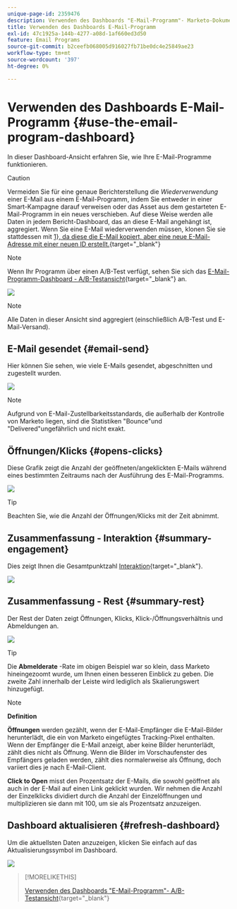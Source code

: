 ```yaml
---
unique-page-id: 2359476
description: Verwenden des Dashboards "E-Mail-Programm"- Marketo-Dokumente - Produktdokumentation
title: Verwenden des Dashboards E-Mail-Programm
exl-id: 47c1925a-144b-4277-a08d-1af660ed3d50
feature: Email Programs
source-git-commit: b2ceefb068005d916027fb71be0dc4e25849ae23
workflow-type: tm+mt
source-wordcount: '397'
ht-degree: 0%

---
```


# Verwenden des Dashboards E-Mail-Programm {#use-the-email-program-dashboard}

In dieser Dashboard-Ansicht erfahren Sie, wie Ihre E-Mail-Programme funktionieren.

>[!CAUTION]
>
>Vermeiden Sie für eine genaue Berichterstellung die _Wiederverwendung_ einer E-Mail aus einem E-Mail-Programm, indem Sie entweder in einer Smart-Kampagne darauf verweisen oder das Asset aus dem gestarteten E-Mail-Programm in ein neues verschieben. Auf diese Weise werden alle Daten in jedem Bericht-Dashboard, das an diese E-Mail angehängt ist, aggregiert. Wenn Sie eine E-Mail wiederverwenden müssen, klonen Sie sie stattdessen mit [1}, da diese die E-Mail kopiert, aber eine neue E-Mail-Adresse mit einer neuen ID erstellt.](/help/marketo/product-docs/core-marketo-concepts/programs/working-with-programs/clone-an-asset-in-a-program.md){target="_blank"}

>[!NOTE]
>
>Wenn Ihr Programm über einen A/B-Test verfügt, sehen Sie sich das [E-Mail-Programm-Dashboard - A/B-Testansicht](/help/marketo/product-docs/email-marketing/email-programs/email-program-actions/email-test-a-b-test/use-the-email-program-dashboard-a-b-test-view.md){target="_blank"} an.

![](assets/image2014-9-12-14-3a12-3a56.png)

>[!NOTE]
>
>Alle Daten in dieser Ansicht sind aggregiert (einschließlich A/B-Test und E-Mail-Versand).

## E-Mail gesendet {#email-send}

Hier können Sie sehen, wie viele E-Mails gesendet, abgeschnitten und zugestellt wurden.

![](assets/image2014-9-12-14-3a13-3a3.png)

>[!NOTE]
>
>Aufgrund von E-Mail-Zustellbarkeitsstandards, die außerhalb der Kontrolle von Marketo liegen, sind die Statistiken &quot;Bounce&quot;und &quot;Delivered&quot;ungefährlich und nicht exakt.

## Öffnungen/Klicks {#opens-clicks}

Diese Grafik zeigt die Anzahl der geöffneten/angeklickten E-Mails während eines bestimmten Zeitraums nach der Ausführung des E-Mail-Programms.

![](assets/image2014-9-12-14-3a13-3a7.png)

>[!TIP]
>
>Beachten Sie, wie die Anzahl der Öffnungen/Klicks mit der Zeit abnimmt.

## Zusammenfassung - Interaktion {#summary-engagement}

Dies zeigt Ihnen die Gesamtpunktzahl [Interaktion](/help/marketo/product-docs/email-marketing/drip-nurturing/reports-and-notifications/understanding-the-engagement-score.md){target="_blank"}.

![](assets/image2014-9-12-14-3a13-3a11.png)

## Zusammenfassung - Rest {#summary-rest}

Der Rest der Daten zeigt Öffnungen, Klicks, Klick-/Öffnungsverhältnis und Abmeldungen an.

![](assets/image2014-9-12-14-3a13-3a15.png)

>[!TIP]
>
>Die **Abmelderate** -Rate im obigen Beispiel war so klein, dass Marketo hineingezoomt wurde, um Ihnen einen besseren Einblick zu geben. Die zweite Zahl innerhalb der Leiste wird lediglich als Skalierungswert hinzugefügt.

>[!NOTE]
>
>**Definition**
>
>**Öffnungen** werden gezählt, wenn der E-Mail-Empfänger die E-Mail-Bilder herunterlädt, die ein von Marketo eingefügtes Tracking-Pixel enthalten. Wenn der Empfänger die E-Mail anzeigt, aber keine Bilder herunterlädt, zählt dies nicht als Öffnung. Wenn die Bilder im Vorschaufenster des Empfängers geladen werden, zählt dies normalerweise als Öffnung, doch variiert dies je nach E-Mail-Client.
>
>**Click to Open** misst den Prozentsatz der E-Mails, die sowohl geöffnet als auch in der E-Mail auf einen Link geklickt wurden. Wir nehmen die Anzahl der Einzelklicks dividiert durch die Anzahl der Einzelöffnungen und multiplizieren sie dann mit 100, um sie als Prozentsatz anzuzeigen.

## Dashboard aktualisieren {#refresh-dashboard}

Um die aktuellsten Daten anzuzeigen, klicken Sie einfach auf das Aktualisierungssymbol im Dashboard.

![](assets/refreshicon.png)

>[!MORELIKETHIS]
>
>[Verwenden des Dashboards &quot;E-Mail-Programm&quot;- A/B-Testansicht](/help/marketo/product-docs/email-marketing/email-programs/email-program-actions/email-test-a-b-test/use-the-email-program-dashboard-a-b-test-view.md){target="_blank"}

